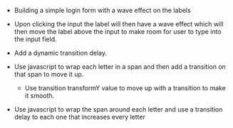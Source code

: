 - Building a simple login form with a wave effect on the labels

- Upon clicking the input the label will then have a wave effect which will then move the label above the input to make room for user to type into the input field.

- Add a dynamic transition delay.

- Use javascript to wrap each letter in a span and then add a transition on that span to move it up.

  - Use transition transformY value to move up with a transition to make it smooth.

- Use javascript to wrap the span around each letter and use a transition delay to each one that increases every letter
